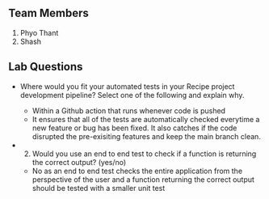 ## Team Members

1. Phyo Thant
2. Shash

## Lab Questions

- Where would you fit your automated tests in your Recipe project development pipeline? Select one of the following and explain why.

  - Within a Github action that runs whenever code is pushed
  - It ensures that all of the tests are automatically checked everytime a new feature or bug has been fixed. It also catches if the code disrupted the pre-exisiting features and keep the main branch clean.

- 2. Would you use an end to end test to check if a function is returning the correct output? (yes/no)
  - No as an end to end test checks the entire application from the perspective of the user and a function returning the correct output should be tested with a smaller unit test
